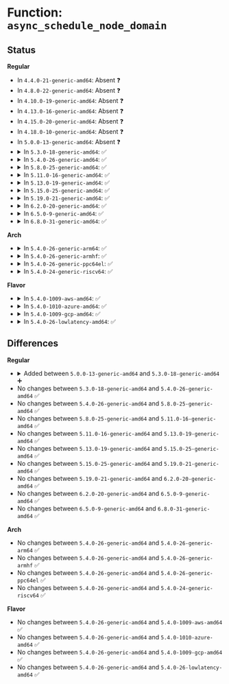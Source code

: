 # Function: <code>async_schedule_node_domain</code>

## Status
<b>Regular</b>
<ul>
<li>
In <code>4.4.0-21-generic-amd64</code>: Absent ❓
</li>
<li>
In <code>4.8.0-22-generic-amd64</code>: Absent ❓
</li>
<li>
In <code>4.10.0-19-generic-amd64</code>: Absent ❓
</li>
<li>
In <code>4.13.0-16-generic-amd64</code>: Absent ❓
</li>
<li>
In <code>4.15.0-20-generic-amd64</code>: Absent ❓
</li>
<li>
In <code>4.18.0-10-generic-amd64</code>: Absent ❓
</li>
<li>
In <code>5.0.0-13-generic-amd64</code>: Absent ❓
</li>
<li>
<details>
<summary>In <code>5.3.0-18-generic-amd64</code>: ✅</summary>

```c
async_cookie_t async_schedule_node_domain(async_func_t func, void * data, int node, struct async_domain * domain)
```

```json
{
  "name": "async_schedule_node_domain",
  "collision_type": "Unique Global",
  "inline_type": "No",
  "funcs": [
    {
      "addr": 18446744071579654688,
      "name": "async_schedule_node_domain",
      "external": true,
      "loc": "kernel/async.c:165",
      "file": "kernel/async.c",
      "inline": "seen, unknown",
      "caller_inline": [],
      "caller_func": [
        "kernel/async.c:async_schedule_node",
        "drivers/regulator/core.c:regulator_bulk_enable",
        "drivers/base/firmware_loader/main.c:dev_cache_fw_image"
      ]
    }
  ],
  "symbols": [
    {
      "addr": 18446744071579654688,
      "name": "async_schedule_node_domain",
      "section": ".text",
      "bind": "STB_GLOBAL",
      "size": 409
    }
  ]
}
```
</details>
</li>
<li>
<details>
<summary>In <code>5.4.0-26-generic-amd64</code>: ✅</summary>

```c
async_cookie_t async_schedule_node_domain(async_func_t func, void * data, int node, struct async_domain * domain)
```

```json
{
  "name": "async_schedule_node_domain",
  "collision_type": "Unique Global",
  "inline_type": "No",
  "funcs": [
    {
      "addr": 18446744071579691776,
      "name": "async_schedule_node_domain",
      "external": true,
      "loc": "kernel/async.c:165",
      "file": "kernel/async.c",
      "inline": "seen, unknown",
      "caller_inline": [],
      "caller_func": [
        "kernel/async.c:async_schedule_node",
        "drivers/regulator/core.c:regulator_bulk_enable",
        "drivers/base/firmware_loader/main.c:dev_cache_fw_image"
      ]
    }
  ],
  "symbols": [
    {
      "addr": 18446744071579691776,
      "name": "async_schedule_node_domain",
      "section": ".text",
      "bind": "STB_GLOBAL",
      "size": 409
    }
  ]
}
```
</details>
</li>
<li>
<details>
<summary>In <code>5.8.0-25-generic-amd64</code>: ✅</summary>

```c
async_cookie_t async_schedule_node_domain(async_func_t func, void * data, int node, struct async_domain * domain)
```

```json
{
  "name": "async_schedule_node_domain",
  "collision_type": "Unique Global",
  "inline_type": "No",
  "funcs": [
    {
      "addr": 18446744071579732912,
      "name": "async_schedule_node_domain",
      "external": true,
      "loc": "kernel/async.c:165",
      "file": "kernel/async.c",
      "inline": "seen, unknown",
      "caller_inline": [],
      "caller_func": [
        "kernel/async.c:async_schedule_node",
        "drivers/regulator/core.c:regulator_bulk_enable",
        "drivers/base/firmware_loader/main.c:dev_cache_fw_image",
        "drivers/scsi/scsi_pm.c:scsi_bus_resume_common"
      ]
    }
  ],
  "symbols": [
    {
      "addr": 18446744071579732912,
      "name": "async_schedule_node_domain",
      "section": ".text",
      "bind": "STB_GLOBAL",
      "size": 409
    }
  ]
}
```
</details>
</li>
<li>
<details>
<summary>In <code>5.11.0-16-generic-amd64</code>: ✅</summary>

```c
async_cookie_t async_schedule_node_domain(async_func_t func, void * data, int node, struct async_domain * domain)
```

```json
{
  "name": "async_schedule_node_domain",
  "collision_type": "Unique Global",
  "inline_type": "No",
  "funcs": [
    {
      "addr": 18446744071579712848,
      "name": "async_schedule_node_domain",
      "external": true,
      "loc": "kernel/async.c:165",
      "file": "kernel/async.c",
      "inline": "seen, unknown",
      "caller_inline": [],
      "caller_func": [
        "kernel/async.c:async_schedule_node",
        "drivers/regulator/core.c:regulator_bulk_enable",
        "drivers/base/firmware_loader/main.c:dev_cache_fw_image",
        "drivers/scsi/scsi_pm.c:scsi_bus_resume_common"
      ]
    }
  ],
  "symbols": [
    {
      "addr": 18446744071579712848,
      "name": "async_schedule_node_domain",
      "section": ".text",
      "bind": "STB_GLOBAL",
      "size": 409
    }
  ]
}
```
</details>
</li>
<li>
<details>
<summary>In <code>5.13.0-19-generic-amd64</code>: ✅</summary>

```c
async_cookie_t async_schedule_node_domain(async_func_t func, void * data, int node, struct async_domain * domain)
```

```json
{
  "name": "async_schedule_node_domain",
  "collision_type": "Unique Global",
  "inline_type": "No",
  "funcs": [
    {
      "addr": 18446744071579720160,
      "name": "async_schedule_node_domain",
      "external": true,
      "loc": "kernel/async.c:165",
      "file": "kernel/async.c",
      "inline": "seen, unknown",
      "caller_inline": [],
      "caller_func": [
        "init/initramfs.c:populate_rootfs",
        "kernel/async.c:async_schedule_node",
        "drivers/regulator/core.c:regulator_bulk_enable",
        "drivers/base/firmware_loader/main.c:dev_cache_fw_image",
        "drivers/scsi/scsi_pm.c:scsi_bus_resume_common"
      ]
    }
  ],
  "symbols": [
    {
      "addr": 18446744071579720160,
      "name": "async_schedule_node_domain",
      "section": ".text",
      "bind": "STB_GLOBAL",
      "size": 409
    }
  ]
}
```
</details>
</li>
<li>
<details>
<summary>In <code>5.15.0-25-generic-amd64</code>: ✅</summary>

```c
async_cookie_t async_schedule_node_domain(async_func_t func, void * data, int node, struct async_domain * domain)
```

```json
{
  "name": "async_schedule_node_domain",
  "collision_type": "Unique Global",
  "inline_type": "No",
  "funcs": [
    {
      "addr": 18446744071579798528,
      "name": "async_schedule_node_domain",
      "external": true,
      "loc": "kernel/async.c:165",
      "file": "kernel/async.c",
      "inline": "seen, unknown",
      "caller_inline": [],
      "caller_func": [
        "init/initramfs.c:populate_rootfs",
        "kernel/async.c:async_schedule_node",
        "drivers/regulator/core.c:regulator_bulk_enable",
        "drivers/base/firmware_loader/main.c:dev_cache_fw_image",
        "drivers/scsi/scsi_pm.c:scsi_bus_resume_common"
      ]
    }
  ],
  "symbols": [
    {
      "addr": 18446744071579798528,
      "name": "async_schedule_node_domain",
      "section": ".text",
      "bind": "STB_GLOBAL",
      "size": 393
    }
  ]
}
```
</details>
</li>
<li>
<details>
<summary>In <code>5.19.0-21-generic-amd64</code>: ✅</summary>

```c
async_cookie_t async_schedule_node_domain(async_func_t func, void * data, int node, struct async_domain * domain)
```

```json
{
  "name": "async_schedule_node_domain",
  "collision_type": "Unique Global",
  "inline_type": "No",
  "funcs": [
    {
      "addr": 18446744071579907808,
      "name": "async_schedule_node_domain",
      "external": true,
      "loc": "kernel/async.c:165",
      "file": "kernel/async.c",
      "inline": "seen, unknown",
      "caller_inline": [],
      "caller_func": [
        "init/initramfs.c:populate_rootfs",
        "kernel/async.c:async_schedule_node",
        "drivers/regulator/core.c:regulator_bulk_enable",
        "drivers/base/firmware_loader/main.c:dev_cache_fw_image"
      ]
    }
  ],
  "symbols": [
    {
      "addr": 18446744071579907808,
      "name": "async_schedule_node_domain",
      "section": ".text",
      "bind": "STB_GLOBAL",
      "size": 387
    }
  ]
}
```
</details>
</li>
<li>
<details>
<summary>In <code>6.2.0-20-generic-amd64</code>: ✅</summary>

```c
async_cookie_t async_schedule_node_domain(async_func_t func, void * data, int node, struct async_domain * domain)
```

```json
{
  "name": "async_schedule_node_domain",
  "collision_type": "Unique Global",
  "inline_type": "No",
  "funcs": [
    {
      "addr": 18446744071580061136,
      "name": "async_schedule_node_domain",
      "external": true,
      "loc": "kernel/async.c:165",
      "file": "kernel/async.c",
      "inline": "seen, unknown",
      "caller_inline": [],
      "caller_func": [
        "init/initramfs.c:populate_rootfs",
        "kernel/async.c:async_schedule_node",
        "drivers/regulator/core.c:regulator_bulk_enable",
        "drivers/base/firmware_loader/main.c:dev_cache_fw_image"
      ]
    }
  ],
  "symbols": [
    {
      "addr": 18446744071580061136,
      "name": "async_schedule_node_domain",
      "section": ".text",
      "bind": "STB_GLOBAL",
      "size": 387
    }
  ]
}
```
</details>
</li>
<li>
<details>
<summary>In <code>6.5.0-9-generic-amd64</code>: ✅</summary>

```c
async_cookie_t async_schedule_node_domain(async_func_t func, void * data, int node, struct async_domain * domain)
```

```json
{
  "name": "async_schedule_node_domain",
  "collision_type": "Unique Global",
  "inline_type": "No",
  "funcs": [
    {
      "addr": 18446744071580115584,
      "name": "async_schedule_node_domain",
      "external": true,
      "loc": "kernel/async.c:165",
      "file": "kernel/async.c",
      "inline": "seen, unknown",
      "caller_inline": [],
      "caller_func": [
        "init/initramfs.c:populate_rootfs",
        "kernel/async.c:async_schedule_node",
        "drivers/regulator/core.c:regulator_bulk_enable",
        "drivers/base/firmware_loader/main.c:dev_cache_fw_image"
      ]
    }
  ],
  "symbols": [
    {
      "addr": 18446744071580115584,
      "name": "async_schedule_node_domain",
      "section": ".text",
      "bind": "STB_GLOBAL",
      "size": 379
    }
  ]
}
```
</details>
</li>
<li>
<details>
<summary>In <code>6.8.0-31-generic-amd64</code>: ✅</summary>

```c
async_cookie_t async_schedule_node_domain(async_func_t func, void * data, int node, struct async_domain * domain)
```

```json
{
  "name": "async_schedule_node_domain",
  "collision_type": "Unique Global",
  "inline_type": "No",
  "funcs": [
    {
      "addr": 18446744071580161072,
      "name": "async_schedule_node_domain",
      "external": true,
      "loc": "kernel/async.c:199",
      "file": "kernel/async.c",
      "inline": "seen, unknown",
      "caller_inline": [],
      "caller_func": [
        "init/initramfs.c:populate_rootfs",
        "kernel/async.c:async_schedule_node",
        "drivers/regulator/core.c:regulator_bulk_enable",
        "drivers/base/firmware_loader/main.c:dev_cache_fw_image"
      ]
    }
  ],
  "symbols": [
    {
      "addr": 18446744071580161072,
      "name": "async_schedule_node_domain",
      "section": ".text",
      "bind": "STB_GLOBAL",
      "size": 256
    }
  ]
}
```
</details>
</li>
</ul>
<b>Arch</b>
<ul>
<li>
<details>
<summary>In <code>5.4.0-26-generic-arm64</code>: ✅</summary>

```c
async_cookie_t async_schedule_node_domain(async_func_t func, void * data, int node, struct async_domain * domain)
```

```json
{
  "name": "async_schedule_node_domain",
  "collision_type": "Unique Global",
  "inline_type": "No",
  "funcs": [
    {
      "addr": 18446603336490871312,
      "name": "async_schedule_node_domain",
      "external": true,
      "loc": "kernel/async.c:165",
      "file": "kernel/async.c",
      "inline": "seen, unknown",
      "caller_inline": [],
      "caller_func": [
        "kernel/async.c:async_schedule_node",
        "drivers/regulator/core.c:regulator_bulk_enable",
        "drivers/base/firmware_loader/main.c:dev_cache_fw_image"
      ]
    }
  ],
  "symbols": [
    {
      "addr": 18446603336490871312,
      "name": "async_schedule_node_domain",
      "section": ".text",
      "bind": "STB_GLOBAL",
      "size": 632
    }
  ]
}
```
</details>
</li>
<li>
<details>
<summary>In <code>5.4.0-26-generic-armhf</code>: ✅</summary>

```c
async_cookie_t async_schedule_node_domain(async_func_t func, void * data, int node, struct async_domain * domain)
```

```json
{
  "name": "async_schedule_node_domain",
  "collision_type": "Unique Global",
  "inline_type": "No",
  "funcs": [
    {
      "addr": 3224888456,
      "name": "async_schedule_node_domain",
      "external": true,
      "loc": "kernel/async.c:165",
      "file": "kernel/async.c",
      "inline": "seen, unknown",
      "caller_inline": [],
      "caller_func": [
        "kernel/async.c:async_schedule_node",
        "drivers/regulator/core.c:regulator_bulk_enable",
        "drivers/base/firmware_loader/main.c:dev_cache_fw_image",
        "sound/soc/soc-dapm.c:dapm_power_widgets",
        "sound/soc/soc-dapm.c:dapm_power_widgets"
      ]
    }
  ],
  "symbols": [
    {
      "addr": 3224888456,
      "name": "async_schedule_node_domain",
      "section": ".text",
      "bind": "STB_GLOBAL",
      "size": 484
    }
  ]
}
```
</details>
</li>
<li>
<details>
<summary>In <code>5.4.0-26-generic-ppc64el</code>: ✅</summary>

```c
async_cookie_t async_schedule_node_domain(async_func_t func, void * data, int node, struct async_domain * domain)
```

```json
{
  "name": "async_schedule_node_domain",
  "collision_type": "Unique Global",
  "inline_type": "No",
  "funcs": [
    {
      "addr": 13835058055283702512,
      "name": "async_schedule_node_domain",
      "external": true,
      "loc": "kernel/async.c:165",
      "file": "kernel/async.c",
      "inline": "seen, unknown",
      "caller_inline": [],
      "caller_func": [
        "kernel/async.c:async_schedule_node",
        "drivers/regulator/core.c:regulator_bulk_enable",
        "drivers/base/firmware_loader/main.c:dev_cache_fw_image"
      ]
    }
  ],
  "symbols": [
    {
      "addr": 13835058055283702512,
      "name": "async_schedule_node_domain",
      "section": ".text",
      "bind": "STB_GLOBAL",
      "size": 624
    }
  ]
}
```
</details>
</li>
<li>
<details>
<summary>In <code>5.4.0-24-generic-riscv64</code>: ✅</summary>

```c
async_cookie_t async_schedule_node_domain(async_func_t func, void * data, int node, struct async_domain * domain)
```

```json
{
  "name": "async_schedule_node_domain",
  "collision_type": "Unique Global",
  "inline_type": "No",
  "funcs": [
    {
      "addr": 18446743936271525394,
      "name": "async_schedule_node_domain",
      "external": true,
      "loc": "kernel/async.c:165",
      "file": "kernel/async.c",
      "inline": "seen, unknown",
      "caller_inline": [],
      "caller_func": [
        "kernel/async.c:async_schedule_node",
        "drivers/regulator/core.c:regulator_bulk_enable"
      ]
    }
  ],
  "symbols": [
    {
      "addr": 18446743936271525394,
      "name": "async_schedule_node_domain",
      "section": ".text",
      "bind": "STB_GLOBAL",
      "size": 388
    }
  ]
}
```
</details>
</li>
</ul>
<b>Flavor</b>
<ul>
<li>
<details>
<summary>In <code>5.4.0-1009-aws-amd64</code>: ✅</summary>

```c
async_cookie_t async_schedule_node_domain(async_func_t func, void * data, int node, struct async_domain * domain)
```

```json
{
  "name": "async_schedule_node_domain",
  "collision_type": "Unique Global",
  "inline_type": "No",
  "funcs": [
    {
      "addr": 18446744071579668096,
      "name": "async_schedule_node_domain",
      "external": true,
      "loc": "kernel/async.c:165",
      "file": "kernel/async.c",
      "inline": "seen, unknown",
      "caller_inline": [],
      "caller_func": [
        "kernel/async.c:async_schedule_node",
        "drivers/regulator/core.c:regulator_bulk_enable",
        "drivers/base/firmware_loader/main.c:dev_cache_fw_image"
      ]
    }
  ],
  "symbols": [
    {
      "addr": 18446744071579668096,
      "name": "async_schedule_node_domain",
      "section": ".text",
      "bind": "STB_GLOBAL",
      "size": 409
    }
  ]
}
```
</details>
</li>
<li>
<details>
<summary>In <code>5.4.0-1010-azure-amd64</code>: ✅</summary>

```c
async_cookie_t async_schedule_node_domain(async_func_t func, void * data, int node, struct async_domain * domain)
```

```json
{
  "name": "async_schedule_node_domain",
  "collision_type": "Unique Global",
  "inline_type": "No",
  "funcs": [
    {
      "addr": 18446744071579596448,
      "name": "async_schedule_node_domain",
      "external": true,
      "loc": "kernel/async.c:165",
      "file": "kernel/async.c",
      "inline": "seen, unknown",
      "caller_inline": [],
      "caller_func": [
        "kernel/async.c:async_schedule_node",
        "drivers/regulator/core.c:regulator_bulk_enable",
        "drivers/base/firmware_loader/main.c:dev_cache_fw_image"
      ]
    }
  ],
  "symbols": [
    {
      "addr": 18446744071579596448,
      "name": "async_schedule_node_domain",
      "section": ".text",
      "bind": "STB_GLOBAL",
      "size": 409
    }
  ]
}
```
</details>
</li>
<li>
<details>
<summary>In <code>5.4.0-1009-gcp-amd64</code>: ✅</summary>

```c
async_cookie_t async_schedule_node_domain(async_func_t func, void * data, int node, struct async_domain * domain)
```

```json
{
  "name": "async_schedule_node_domain",
  "collision_type": "Unique Global",
  "inline_type": "No",
  "funcs": [
    {
      "addr": 18446744071579665328,
      "name": "async_schedule_node_domain",
      "external": true,
      "loc": "kernel/async.c:165",
      "file": "kernel/async.c",
      "inline": "seen, unknown",
      "caller_inline": [],
      "caller_func": [
        "kernel/async.c:async_schedule_node",
        "drivers/regulator/core.c:regulator_bulk_enable",
        "drivers/base/firmware_loader/main.c:dev_cache_fw_image"
      ]
    }
  ],
  "symbols": [
    {
      "addr": 18446744071579665328,
      "name": "async_schedule_node_domain",
      "section": ".text",
      "bind": "STB_GLOBAL",
      "size": 409
    }
  ]
}
```
</details>
</li>
<li>
<details>
<summary>In <code>5.4.0-26-lowlatency-amd64</code>: ✅</summary>

```c
async_cookie_t async_schedule_node_domain(async_func_t func, void * data, int node, struct async_domain * domain)
```

```json
{
  "name": "async_schedule_node_domain",
  "collision_type": "Unique Global",
  "inline_type": "No",
  "funcs": [
    {
      "addr": 18446744071579699424,
      "name": "async_schedule_node_domain",
      "external": true,
      "loc": "kernel/async.c:165",
      "file": "kernel/async.c",
      "inline": "seen, unknown",
      "caller_inline": [],
      "caller_func": [
        "kernel/async.c:async_schedule_node",
        "drivers/regulator/core.c:regulator_bulk_enable",
        "drivers/base/firmware_loader/main.c:dev_cache_fw_image"
      ]
    }
  ],
  "symbols": [
    {
      "addr": 18446744071579699424,
      "name": "async_schedule_node_domain",
      "section": ".text",
      "bind": "STB_GLOBAL",
      "size": 409
    }
  ]
}
```
</details>
</li>
</ul>

## Differences
<b>Regular</b>
<ul>
<li>
<details>
<summary>Added between <code>5.0.0-13-generic-amd64</code> and <code>5.3.0-18-generic-amd64</code> ➕</summary>

```c
async_cookie_t async_schedule_node_domain(async_func_t func, void * data, int node, struct async_domain * domain)
```
</details>
</li>
<li>
No changes between <code>5.3.0-18-generic-amd64</code> and <code>5.4.0-26-generic-amd64</code> ✅
</li>
<li>
No changes between <code>5.4.0-26-generic-amd64</code> and <code>5.8.0-25-generic-amd64</code> ✅
</li>
<li>
No changes between <code>5.8.0-25-generic-amd64</code> and <code>5.11.0-16-generic-amd64</code> ✅
</li>
<li>
No changes between <code>5.11.0-16-generic-amd64</code> and <code>5.13.0-19-generic-amd64</code> ✅
</li>
<li>
No changes between <code>5.13.0-19-generic-amd64</code> and <code>5.15.0-25-generic-amd64</code> ✅
</li>
<li>
No changes between <code>5.15.0-25-generic-amd64</code> and <code>5.19.0-21-generic-amd64</code> ✅
</li>
<li>
No changes between <code>5.19.0-21-generic-amd64</code> and <code>6.2.0-20-generic-amd64</code> ✅
</li>
<li>
No changes between <code>6.2.0-20-generic-amd64</code> and <code>6.5.0-9-generic-amd64</code> ✅
</li>
<li>
No changes between <code>6.5.0-9-generic-amd64</code> and <code>6.8.0-31-generic-amd64</code> ✅
</li>
</ul>
<b>Arch</b>
<ul>
<li>
No changes between <code>5.4.0-26-generic-amd64</code> and <code>5.4.0-26-generic-arm64</code> ✅
</li>
<li>
No changes between <code>5.4.0-26-generic-amd64</code> and <code>5.4.0-26-generic-armhf</code> ✅
</li>
<li>
No changes between <code>5.4.0-26-generic-amd64</code> and <code>5.4.0-26-generic-ppc64el</code> ✅
</li>
<li>
No changes between <code>5.4.0-26-generic-amd64</code> and <code>5.4.0-24-generic-riscv64</code> ✅
</li>
</ul>
<b>Flavor</b>
<ul>
<li>
No changes between <code>5.4.0-26-generic-amd64</code> and <code>5.4.0-1009-aws-amd64</code> ✅
</li>
<li>
No changes between <code>5.4.0-26-generic-amd64</code> and <code>5.4.0-1010-azure-amd64</code> ✅
</li>
<li>
No changes between <code>5.4.0-26-generic-amd64</code> and <code>5.4.0-1009-gcp-amd64</code> ✅
</li>
<li>
No changes between <code>5.4.0-26-generic-amd64</code> and <code>5.4.0-26-lowlatency-amd64</code> ✅
</li>
</ul>
